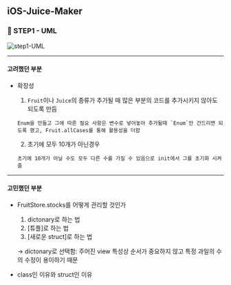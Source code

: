 ## iOS-Juice-Maker

### 🌸 STEP1 - UML

![step1-UML](https://user-images.githubusercontent.com/39825738/154426606-df609c5e-a88f-4c7e-8c29-a06e9891501a.png)

---
#### 고려했던 부분

* 확장성
	1. `Fruit`이나 `Juice`의 종류가 추가될 때 많은 부분의 코드를 추가시키지 않아도 되도록 만듬

	  Enum을 만들고 그에 따른 필요 사항은 변수로 넣어놓아 추가될때 `Enum`만 건드리면 되도록 했고, Fruit.allCases를 통해 활용성을 더함
    
	2. 초기에 모두 10개가 아닌경우


	  초기에 10개가 아닐 수도 모두 다른 수를 가질 수 있음으로 init에서 그를 초기화 시켜줌
    
  
---
#### 고민했던 부분
* FruitStore.stocks를 어떻게 관리할 것인가
	1. dictonary로 하는 법
	2. [튜플]로 하는 법
	3. [새로운 struct]로 하는 법

  -> dictonary로 선택함: 주어진 view 특성상 순서가 중요하지 않고 특정 과일의 수의 수정이 용이하기 때문
  
* class인 이유와 struct인 이유
